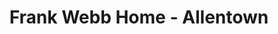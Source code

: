 ---
title: "Frank Webb Home - Allentown"
url: /allentown/frank-webb-home-allentown/
shop: Badezimmer
---